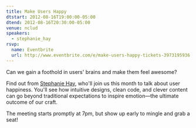```yaml
---
title: Make Users Happy
dtstart: 2012-08-16T19:00:00-05:00
dtend: 2012-08-16T20:30:00-05:00
venue: nclud
speakers:
  - stephanie_hay
rsvp:
  name: Eventbrite
  url: http://www.eventbrite.com/e/make-users-happy-tickets-3973195936
---
```


Can we gain a foothold in users' brains and make them feel awesome?

Find out from [Stephanie Hay](http://www.stephaniehay.com), who'll join us this month to talk about user happiness. You'll see how intuitive designs, clean code, and clever content can go beyond traditional expectations to inspire emotion—the ultimate outcome of our craft.

The meeting starts promptly at 7pm, but show up early to mingle and grab a seat!